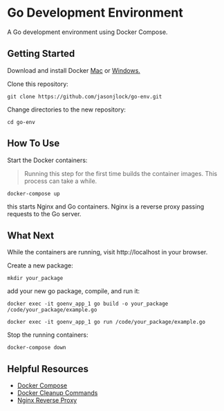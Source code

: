 # Go Development Environment

A Go development environment using Docker Compose.

## Getting Started

Download and install Docker [Mac](https://www.docker.com/docker-mac) or [Windows.](https://www.docker.com/docker-windows)

Clone this repository:

```
git clone https://github.com/jasonjlock/go-env.git
```

Change directories to the new repository:

```
cd go-env
```

## How To Use

Start the Docker containers:

> Running this step for the first time builds the container images.
> This process can take a while.

```
docker-compose up
```

this starts Nginx and Go containers. Nginx is a reverse proxy
passing requests to the Go server.

## What Next

While the containers are running, visit http://localhost in your browser.

Create a new package:
```
mkdir your_package
```
add your new go package, compile, and run it:
```
docker exec -it goenv_app_1 go build -o your_package /code/your_package/example.go
```
```
docker exec -it goenv_app_1 go run /code/your_package/example.go
```

Stop the running containers:
```
docker-compose down
```

## Helpful Resources

* [Docker Compose](https://docs.docker.com/compose/reference/)
* [Docker Cleanup Commands](https://www.digitalocean.com/community/tutorials/how-to-remove-docker-images-containers-and-volumes)
* [Nginx Reverse Proxy](https://www.nginx.com/resources/admin-guide/reverse-proxy/)
